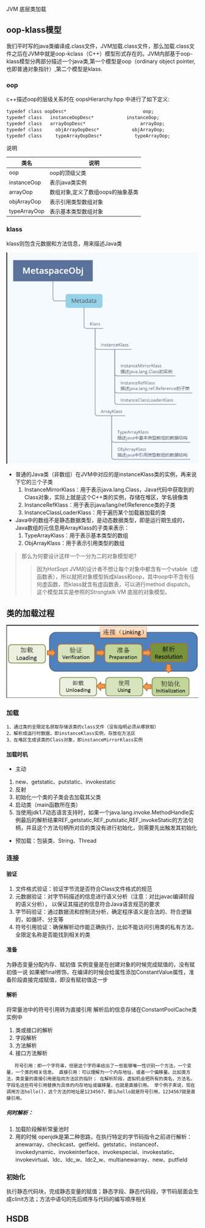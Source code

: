 JVM 底层类加载

## oop-klass模型
我们平时写的java类编译成.class文件，JVM加载.class文件，那么加载.class文件之后在JVM中就是oop-kclass（C++）模型形式存在的。JVM内部基于oop-klass模型分两部分描述一个java类,第一个模型是oop（ordinary object pointer,也即普通对象指针）,第二个模型是klass.


### oop
c++描述oop的层级关系时在 oopsHierarchy.hpp 中进行了如下定义:
```
typedef class oopDesc*                            oop;
typedef class   instanceOopDesc*            instanceOop;
typedef class   arrayOopDesc*                    arrayOop;
typedef class     objArrayOopDesc*            objArrayOop;
typedef class     typeArrayOopDesc*            typeArrayOop;
```
说明

| 类名  | 说明|
|---|---|
| oop  |oop的顶级父类|
| instanceOop  |表示java类实例|
| arrayOop  |数组对象,定义了数组oops的抽象基类|
| objArrayOop  |表示引用类型数组对象|
| typeArrayOop  |表示基本类型数组对象|

### klass
klass则包含元数据和方法信息，用来描述Java类

![avatar](images/klass.png)

- 普通的Java类（非数组）在JVM中对应的是instanceKlass类的实例，再来说下它的三个子类
    1. InstanceMirrorKlass：用于表示java.lang.Class，Java代码中获取到的Class对象，实际上就是这个C++类的实例，存储在堆区，学名镜像类
    2. InstanceRefKlass：用于表示java/lang/ref/Reference类的子类
    3. InstanceClassLoaderKlass：用于遍历某个加载器加载的类
- Java中的数组不是静态数据类型，是动态数据类型，即是运行期生成的，Java数组的元信息用ArrayKlass的子类来表示：
    1. TypeArrayKlass：用于表示基本类型的数组
    2. ObjArrayKlass：用于表示引用类型的数组

> 那么为何要设计这样一个一分为二的对象模型呢?
>> 因为HotSopt JVM的设计者不想让每个对象中都含有一个vtable（虚函数表），所以就把对象模型拆成klass和oop，其中oop中不含有任何虚函数，而klass就含有虚函数表，可以进行method dispatch。这个模型其实是参照的Strongtalk VM 底层的对象模型。



## 类的加载过程

![avatar](images/classloader-step.png)

### 加载

    1、通过类的全限定名获取存储该类的class文件（没有指明必须从哪获取）
    2、解析成运行时数据，即instanceKlass实例，存放在方法区
    3、在堆区生成该类的Class对象，即instanceMirrorKlass实例

#### 加载时机

- 主动
 1. new、getstatic、putstatic、invokestatic
 2. 反射
 3. 初始化一个类的子类会去加载其父类
 4. 启动类（main函数所在类）
 5. 当使用jdk1.7动态语言支持时，如果一个java.lang.invoke.MethodHandle实例最后的解析结果REF_getstatic,REF_putstatic,REF_invokeStatic的方法句柄，并且这个方法句柄所对应的类没有进行初始化，则需要先出触发其初始化

- 预加载：包装类、String、Thread

### 连接
#### 验证

1. 文件格式验证：验证字节流是否符合Class文件格式的规范
2. 元数据验证：对字节码描述的信息进行语义分析（注意：对比javac编译阶段的语义分析），
以保证其描述的信息符合Java语言规范的要求
3. 字节码验证：通过数据流和控制流分析，确定程序语义是合法的、符合逻辑的，如循环、分支等
4. 符号引用验证：确保解析动作能正确执行，比如不能访问引用类的私有方法、全限定名称是否能找到相关的类

#### 准备

为静态变量分配内存、赋初值
实例变量是在创建对象的时候完成赋值的，没有赋初值一说
如果被final修饰，在编译的时候会给属性添加ConstantValue属性，准备阶段直接完成赋值，即没有赋初值这一步

#### 解析

将常量池中的符号引用转为直接引用
解析后的信息存储在ConstantPoolCache类实例中
1. 类或接口的解析
2. 字段解析
3. 方法解析
4. 接口方法解析

`   符号引用：即一个字符串，但是这个字符串给出了一些能够唯一性识别一个方法，一个变量，一个类的相关信息。
    直接引用：可以理解为一个内存地址，或者一个偏移量。比如类方法，类变量的直接引用是指向方法区的指针；
    在解析阶段，虚拟机会把所有的类名，方法名，字段名这些符号引用替换为具体的内存地址或偏移量，也就是直接引用。
    举个例子来说，现在调用方法hello()，这个方法的地址是1234567，那么hello就是符号引用，1234567就是直接引用。`

##### 何时解析：
1. 加载阶段解析常量池时
2. 用的时候
openjdk是第二种思路，在执行特定的字节码指令之前进行解析：
anewarray、checkcast、getfield、getstatic、instanceof、invokedynamic、invokeinterface、invokespecial、invokestatic、invokevirtual、ldc、ldc_w、ldc2_w、multianewarray、new、putfield

### 初始化

执行静态代码块，完成静态变量的赋值；静态字段、静态代码段，字节码层面会生成clinit方法；方法中语句的先后顺序与代码的编写顺序相关



## HSDB